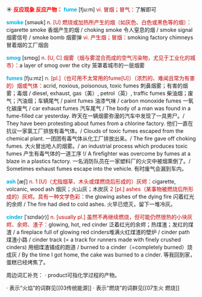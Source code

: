 ☀ <font color="red">**反应现象 反应产物：**</font>
<font color="sky blue">**fume**</font> [fju:m]
<font color="#c00000">vi. 冒烟；冒气：</font>了解即可

<font color="sky blue">**smoke**</font> [sməʊk] 
<font color="#c00000">n. [U] 燃烧或加热所产生的烟（如灰色、白色或黑色等的烟）：</font>cigarette smoke 香烟产生的烟 / choking smoke 令人窒息的烟 / smoke signal 烟雾信号 / smoke bomb 烟雾弹 <font color="#c00000">vi. 产生烟；冒烟：</font>smoking factory chimneys 冒着烟的工厂烟囱

<font color="sky blue">**smog**</font> [smɒɡ] 
<font color="#c00000">n. [U, C] 烟雾（烟与雾混合而成的空气污染物，尤见于工业化的城市）：</font>a layer of smog over the city 笼罩着城市的一层烟雾
           
<font color="sky blue">**fumes**</font> [fju:mz]
<font color="#c00000">n. [pl.]（也可用不太常用的fume[U]）（浓烈的、难闻且常为有害的）烟或气体：</font>acrid, noxious, poisonous, toxic fumes 刺鼻烟雾；有害的烟雾；毒烟 / diesel, exhaust, gas（美）, petrol（英）, traffic fumes 柴油烟；废气；汽油烟；车辆尾气 / paint fumes 油漆气味 / carbon monoxide fumes 一氧化碳废气 / car exhaust fumes 汽车尾气 / The body of a man was found in a fume-filled car yesterday. 昨天在一辆烟雾弥漫的汽车中发现了一具男尸。/ They have been protesting about fumes from a chlorine factory. 他们一直在抗议一家氯工厂排放有毒气体。/ Clouds of toxic fumes escaped from the chemical plant. 一团团有毒气体从化工厂排放出来。/ The fire gave off choking fumes. 大火冒出呛人的烟雾。/ an industrial process which produces toxic fumes 产生有毒气体的一道工序 !/ A firefighter was overcome by fumes at a blaze in a plastics factory. 一名消防队员在一家塑料厂的火灾中被烟熏倒了。/ Sometimes exhaust fumes escape into the vehicle. 有时废气会漏到车内。

<font color="sky blue">**ash**</font> [æʃ] 
<font color="#c00000">n. 1 [U]（尤指烟草、木头或煤燃烧后形成的）灰烬：</font>cigarette, volcanic, wood ash 烟灰；火山灰；木炭灰 <font color="#c00000">2 [pl.] ashes（某事物被燃烧后所形成的）灰烬。具有一种文学色彩：</font>the glowing ashes of the dying fire 闪着红光的余烬 / The fire had died to cold ashes. 火早已熄灭，留下一堆冷灰。
           
<font color="sky blue">**cinder**</font> [ˈsɪndə(r)]
<font color="#c00000">n. [usually pl.] 虽然不再继续燃烧，但可能仍然很热的小块灰烬、余烬、渣子：</font>glowing, hot, red cinder 泛着红光的余烬；热煤渣；发红的煤渣 / a fireplace full of glowing red cinders堆满火红煤渣的壁炉 / cinder path 煤渣小路 / cinder track (= a track for runners made with finely crushed cinders) 用细煤渣铺成的跑道 / burned to a cinder（=completely burned）烧成灰 / By the time I got home, the cake was burned to a cinder. 等我回到家，蛋糕已经烤焦了。

周边词汇补充：
· product可指化学过程的产物。

· 表示“火焰”的词群见[[03传统能源]]
· 表示“燃烧”的词群见[[07生火 燃烧]]
